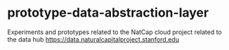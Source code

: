 # prototype-data-abstraction-layer
Experiments and prototypes related to the NatCap cloud project related to the data hub https://data.naturalcapitalproject.stanford.edu
